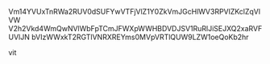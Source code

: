Vm14YVUxTnRWa2RUV0dSUFYwVTFjVlZ1Y0ZkVmJGcHlWV3RPVlZKclZqVlVW
V2h2Vkd4WmQwNVlWbFpTCmJFWXpWWHBDVDJSV1RuRlJiSEJXQ2xaRVFUVlJN
bVIzWWxkT2RGTlVNRXREYms0MVpVRTlQUW9LZW1oeQoKb2hr

vit